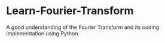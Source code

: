 # Learn-Fourier-Transform
A good understanding of the Fourier Transform and its coding implementation using Python
